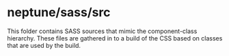 # neptune/sass/src

This folder contains SASS sources that mimic the component-class hierarchy. These files
are gathered in to a build of the CSS based on classes that are used by the build.
